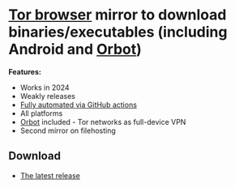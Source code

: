 # [Tor browser](https://torproject.org) mirror to download binaries/executables (including Android and [Orbot](https://github.com/guardianproject/orbot))

**Features:**
- Works in 2024
- Weakly releases
- [Fully automated via GitHub actions](https://github.com/john-g4lt/tor-mirror/actions/workflows/ci.yml)
- All platforms
- [Orbot](https://github.com/guardianproject/orbot) included - Tor networks as full-device VPN
- Second mirror on filehosting

## Download
- [The latest release](https://github.com/john-g4lt/tor-mirror/releases/latest)

